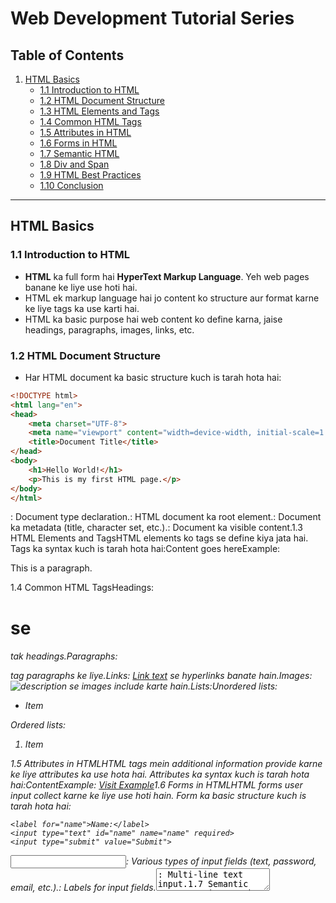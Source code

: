 # Web Development Tutorial Series

## Table of Contents
1. [HTML Basics](#html-basics)
   - [1.1 Introduction to HTML](#11-introduction-to-html)
   - [1.2 HTML Document Structure](#12-html-document-structure)
   - [1.3 HTML Elements and Tags](#13-html-elements-and-tags)
   - [1.4 Common HTML Tags](#14-common-html-tags)
   - [1.5 Attributes in HTML](#15-attributes-in-html)
   - [1.6 Forms in HTML](#16-forms-in-html)
   - [1.7 Semantic HTML](#17-semantic-html)
   - [1.8 Div and Span](#18-div-and-span)
   - [1.9 HTML Best Practices](#19-html-best-practices)
   - [1.10 Conclusion](#20-conclusion)

---

## HTML Basics

### 1.1 Introduction to HTML
- **HTML** ka full form hai **HyperText Markup Language**. Yeh web pages banane ke liye use hoti hai.
- HTML ek markup language hai jo content ko structure aur format karne ke liye tags ka use karti hai.
- HTML ka basic purpose hai web content ko define karna, jaise headings, paragraphs, images, links, etc.

### 1.2 HTML Document Structure
- Har HTML document ka basic structure kuch is tarah hota hai:

``` html
<!DOCTYPE html>
<html lang="en">
<head>
    <meta charset="UTF-8">
    <meta name="viewport" content="width=device-width, initial-scale=1.0">
    <title>Document Title</title>
</head>
<body>
    <h1>Hello World!</h1>
    <p>This is my first HTML page.</p>
</body>
</html>
```
<!DOCTYPE html>: Document type declaration.<html>: HTML document ka root element.<head>: Document ka metadata (title, character set, etc.).<body>: Document ka visible content.1.3 HTML Elements and TagsHTML elements ko tags se define kiya jata hai. Tags ka syntax kuch is tarah hota hai:<tagname>Content goes here</tagname>Example: <p>This is a paragraph.</p>1.4 Common HTML TagsHeadings: <h1> se <h6> tak headings.Paragraphs: <p> tag paragraphs ke liye.Links: <a href="url">Link text</a> se hyperlinks banate hain.Images: <img src="image-url" alt="description"> se images include karte hain.Lists:Unordered lists: <ul><li>Item</li></ul>Ordered lists: <ol><li>Item</li></ol>1.5 Attributes in HTMLHTML tags mein additional information provide karne ke liye attributes ka use hota hai. Attributes ka syntax kuch is tarah hota hai:<tagname attribute="value">Content</tagname>Example: <a href="https://www.example.com" target="_blank">Visit Example</a>1.6 Forms in HTMLHTML forms user input collect karne ke liye use hoti hain. Form ka basic structure kuch is tarah hota hai:<form action="submit-url" method="POST">
    <label for="name">Name:</label>
    <input type="text" id="name" name="name" required>
    <input type="submit" value="Submit">
</form><input>: Various types of input fields (text, password, email, etc.).<label>: Labels for input fields.<textarea>: Multi-line text input.1.7 Semantic HTMLSemantic HTML ka use karke aap elements ko unke meaning ke hisaab se define karte hain. Yeh accessibility aur SEO mein help karta hai.Examples of semantic elements:<header>: Page ka header.<nav>: Navigation links.<article>: Independent content.<footer>: Page ka footer.1.8 Div and Span<div>:<div> block-level element hai jo content ko grouping aur layout ke liye use hota hai.Iska use styling aur scripting ke liye bhi kiya jata hai.Example:<div style="background-color: lightblue; padding: 10px;">
    <h2>This is a Div</h2>
    <p>Divs are used to group block-level content.</p>
</div><span>:<span> inline element hai jo text ya content ke chhote portions ko group karne ke liye use hota hai.Iska use styling aur scripting ke liye bhi kiya jata hai.Example:<p>This is a <span style="color: red;">red</span> word in a sentence.</p>Difference:<div> block-level element hai aur naya line shuru karta hai, jabki <span> inline element hai aur same line mein content ko group karta hai.1.9 HTML Best PracticesCode ko clean aur organized rakhna zaroori hai.Indentation aur comments ka use karein:<!-- This is a comment -->
<p>This is a paragraph.</p>Har element ka correct structure aur closing tag ka use karein.1.10 ConclusionHTML web development ka foundational language hai. Isse sikhne se aap web pages ka structure aur layout achhe se samajh sakte hain.
---
